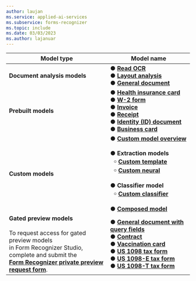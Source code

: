 ```yaml
---
author: laujan
ms.service: applied-ai-services
ms.subservice: forms-recognizer
ms.topic: include
ms.date: 03/03/2023
ms.author: lajanuar
---
```


<!-- markdownlint-disable MD041 -->

| Model type |Model name |
|------------|-----------|
|**Document analysis models**| &#9679; [**Read OCR**](../concept-read.md)</br> &#9679; [**Layout analysis**](../concept-layout.md) </br> &#9679; [**General document**](../concept-general-document.md)</br>|
| **Prebuilt models** |  &#9679; [**Health insurance card**](../concept-insurance-card.md) </br>&#9679; [**W-2 form**](../concept-w2.md) </br>&#9679; [**Invoice**](../concept-invoice.md)</br>&#9679; [**Receipt**](../concept-receipt.md) </br>&#9679; [**Identity (ID) document**](../concept-id-document.md) </br>&#9679; [**Business card**](../concept-business-card.md) </br>
| **Custom models** | &#9679; [**Custom model overview**](../concept-custom.md)</br> </br>&#9679; **Extraction models**</br>&#8198;&#8198;&Tab;&#65518; [**Custom template**](../concept-custom-template.md)</br>&#8198;&#8198;&Tab;&#65518; [**Custom neural**](../concept-custom-neural.md)</br></br>&#9679; **Classifier model**</br>&#8198;&#8198;&Tab;&#65518; [**Custom classifier**](../concept-custom-classifier.md)</br> </br>&#9679; [**Composed model**](../concept-model-overview.md)|
|**Gated preview models**</br></br> To request access for gated preview models </br>in Form Recognizer Studio, complete and submit the </br>[**Form Recognizer private preview request form**](https://aka.ms/form-recognizer/preview/survey).|&#9679; [**General document with query fields**](https://formrecognizer.appliedai.azure.com/studio)</br>&#9679; [**Contract**](https://formrecognizer.appliedai.azure.com/studio)</br>&#9679; [**Vaccination card**](https://formrecognizer.appliedai.azure.com/studio)</br>&#9679; [**US 1098 tax form**](https://formrecognizer.appliedai.azure.com/studio)</br>&#9679; [**US 1098-E tax form**](https://formrecognizer.appliedai.azure.com/studio)</br>&#9679; [**US 1098-T tax form**](https://formrecognizer.appliedai.azure.com/studio)
